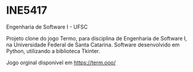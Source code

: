 # INE5417
Engenharia de Software I - UFSC

Projeto clone do jogo Termo, para disciplina de Engenharia de Software I, na Universidade Federal de Santa Catarina.
Software desenvolvido em Python, utilizando a biblioteca Tkinter.

Jogo orginal disponível em https://term.ooo/ 
